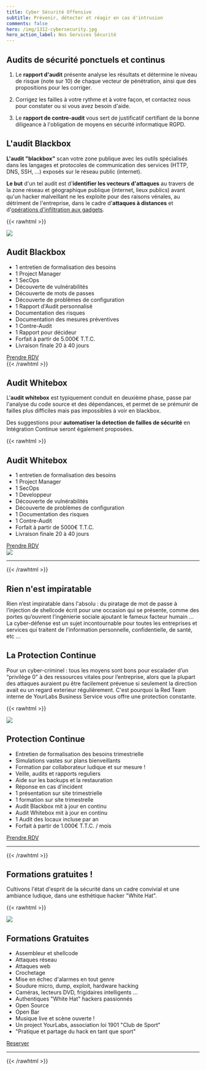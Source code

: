 ```yaml
---
title: Cyber Sécurité Offensive
subtitle: Prévenir, détecter et réagir en cas d'intrusion
comments: false
hero: /img/1312-cybersecurity.jpg
hero_action_label: Nos Services Sécurité
---
```


## Audits de sécurité ponctuels et continus

1. Le **rapport d'audit** présente analyse les résultats et détermine le niveau
   de risque (note sur 10) de chaque vecteur de pénétration, ainsi que des
   propositions pour les corriger.

2. Corrigez les failles à votre rythme et à votre façon, et contactez nous pour
   constater ou si vous avez besoin d'aide.

3. Le **rapport de contre-audit** vous sert de justificatif certifiant de la
   bonne diligeance à l'obligation de moyens en sécurité informatique RGPD.

## L'audit Blackbox

**L'audit "blackbox"** scan votre zone publique avec les outils spécialisés dans les langages et protocoles de communication des services (HTTP, DNS, SSH, ...) exposés sur le réseau public (internet).

**Le but** d'un tel audit est d'**identifier les vecteurs d'attaques** au travers de la zone réseau et géographique publique (internet, lieux publics) avant qu'un hacker malveillant ne les exploite pour des raisons vénales, au détriment de l'entreprise, dans le cadre d'**attaques à distances** et d'[opérations d'infiltration aux gadgets](https://gitpitch.com/yourlabs/security).

{{< rawhtml >}}
</div>
</article>
<section>
    <img loading="lazy" src="/img/blackbox-audit.svg" />
    <div>
        <h2>Audit Blackbox</h2>
        <ul>
            <li>1 entretien de formalisation des besoins</li>
            <li>1 Project Manager</li>
            <li>1 SecOps</li>
            <li>Découverte de vulnérabilités</li>
            <li>Découverte de mots de passes</li>
            <li>Découverte de problèmes de configuration</li>
            <li>1 Rapport d'Audit personnalisé</li>
            <li>Documentation des risques</li>
            <li>Documentation des mesures préventives</li>
            <li>1 Contre-Audit</li>
            <li>1 Rapport pour décideur</li>
            <li>Forfait à partir de 5.000€ T.T.C.</li>
            <li>Livraison finale 20 à 40 jours</li>
        </ul>
        <a class="action" href="#contact">Prendre RDV</a>
    </div>
</section>
<article class="container">
<div>
{{< /rawhtml >}}

## Audit Whitebox

L'**audit whitebox** est typiquement conduit en deuxième phase, passe par
l'analyse du code source et des dépendances, et permet de se prémunir de
failles plus difficiles mais pas impossibles à voir en blackbox.

Des suggestions pour **automatiser la detection de failles de sécurité** en
Intégration Continue seront également proposées.

{{< rawhtml >}}
</div>
</article>
<section class="right">
    <div>
        <h2>Audit Whitebox</h2>
        <ul>
            <li>1 entretien de formalisation des besoins</li>
            <li>1 Project Manager</li>
            <li>1 SecOps</li>
            <li>1 Developpeur</li>
            <li>Découverte de vulnérabilités</li>
            <li>Découverte de problèmes de configuration</li>
            <li>1 Documentation des risques</li>
            <li>1 Contre-Audit</li>
            <li>Forfait à partir de 5000€ T.T.C.</li>
            <li>Livraison finale 20 à 40 jours</li>
        </ul>
        <a class="action" href="#contact">Prendre RDV</a>
    </div>
    <img loading="lazy" src="/img/whitebox-audit.svg" />
</section>
<article class="container">
<div>
<hr>
{{< /rawhtml >}}

## Rien n'est impiratable

Rien n’est impiratable dans l'absolu : du piratage de mot de passe à
l’injection de shellcode écrit pour une occasion qui se présente, comme des
portes qu’ouvrent l’ingénierie sociale ajoutant le fameux facteur humain … La
cyber-défense est un sujet incontournable pour toutes les entreprises et
services qui traitent de l'information personnelle, confidentielle, de santé,
etc …

## La Protection Continue

Pour un cyber-criminel : tous les moyens sont bons pour escalader d’un
“privilège 0” à des ressources vitales pour l’entreprise, alors que la plupart
des attaques auraient pu être facilement prévenue si seulement la direction
avait eu un regard exterieur régulièrement. C'est pourquoi la Red Team interne
de YourLabs Business Service vous offre une protection constante.

{{< rawhtml >}}
</div>
</article>
<section>
    <img loading="lazy" src="/img/continuous-protection.svg" />
    <div>
        <h2>Protection Continue</h2>
        <ul>
            <li>Entretien de formalisation des besoins trimestrielle</li>
            <li>Simulations vastes sur plans bienveillants</li>
            <li>Formation par collaborateur ludique et sur mesure !</li>
            <li>Veille, audits et rapports reguliers</li>
            <li>Aide sur les backups et la restauration</li>
            <li>Réponse en cas d'incident</li>
            <li>1 présentation sur site trimestrielle</li>
            <li>1 formation sur site trimestrelle</li>
            <li>Audit Blackbox mit à jour en continu</li>
            <li>Audit Whitebox mit à jour en continu</li>
            <li>1 Audit des locaux incluse par an</li>
            <li>Forfait à partir de 1.000€ T.T.C. / mois</li>
        </ul>
        <a class="action" href="#contact">Prendre RDV</a>
    </div>
</section>
<hr>
<article class="container">
<div>
{{< /rawhtml >}}

## Formations gratuites !

Cultivons l'état d'esprit de la sécurité dans un cadre convivial et une
ambiance ludique, dans une esthétique hacker "White Hat".

{{< rawhtml >}}
</div>
</article>
<section>
    <img loading="lazy" src="/img/continuous-protection.svg" />
    <div>
        <h2>Formations Gratuites</h2>
        <ul>
            <li>Assembleur et shellcode</li>
            <li>Attaques réseau</li>
            <li>Attaques web</li>
            <li>Crochetage</li>
            <li>Mise en échec d'alarmes en tout genre</li>
            <li>Soudure micro, dump, exploit, hardware hacking</li>
            <li>Caméras, lecteurs DVD, frigidaires intelligents ...</li>
            <li>Authentiques "White Hat" hackers passionnés</li>
            <li>Open Source</li>
            <li>Open Bar</li>
            <li>Musique live et scène ouverte !</li>
            <li>Un project YourLabs, association loi 1901 "Club de Sport"</li>
            <li>"Pratique et partage du hack en tant que sport"</li>
        </ul>
        <a class="action" href="https://www.meetup.com/Angouleme-Hack-Dev-Barcamp-1337/">Reserver</a>
    </div>
</section>
<hr>
<article class="container">
<div>
{{< /rawhtml >}}
